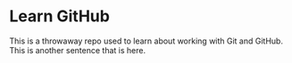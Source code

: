 # Learn GitHub

This is a throwaway repo used to learn about working with Git and GitHub.
This is another sentence that is here.
